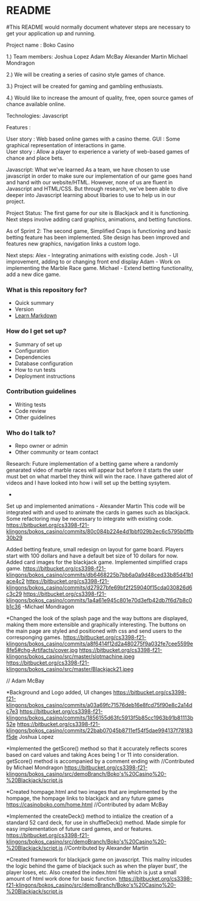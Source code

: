 # README #

#This README would normally document whatever steps are necessary to get your application up and running.

Project name : Boko Casino

1.) Team members:
		Joshua Lopez
		Adam McBay
		Alexander Martin
		Michael Mondragon

2.) We will be creating a series of casino style games of chance.

3.) Project will be created for gaming and gambling enthusiasts.

4.) Would like to increase the amount of quality, free, open source games of chance available online.


Technologies: Javascript

Features : 

User story : Web based online games with a casino theme.
GUI : Some graphical representation of interactions in game.  
User story : Allow a player to experience a variety of web-based games of chance and place bets.



Javascript: What we've learned
	As a team, we have chosen to use javascript in order to make sure our implementation of our game goes hand and hand with our website/HTML. However, none of us are fluent in Javascript and HTML/CSS. But through research, we've been able to dive deeper into Javascript learning about libaries to use to help us in our project.


Project Status:
The first game for our site is Blackjack and it is functioning.  Next steps involve adding card graphics, animations, and betting functions.

As of Sprint 2:
The second game, Simplified Craps is functioning and basic betting feature has been implemented. Site design has been improved and features new graphics, navigation links a custom logo.

Next steps: 
Alex - Integrating animations with existing code.
Josh - UI improvement, adding to or changing front end display
Adam - Work on implementing the Marble Race game.
Michael - Extend betting functionality, add a new dice game.


### What is this repository for? ###

* Quick summary
* Version
* [Learn Markdown](https://bitbucket.org/tutorials/markdowndemo)

### How do I get set up? ###

* Summary of set up
* Configuration
* Dependencies
* Database configuration
* How to run tests
* Deployment instructions

### Contribution guidelines ###

* Writing tests
* Code review
* Other guidelines

### Who do I talk to? ###

* Repo owner or admin
* Other community or team contact

Research:
Future implementation of a betting game where a randomly genarated video of marble races will appear but before it starts the user must bet on what marbel 
they think will win the race. I have gathered alot of videos and I have looked into how i will set up the betting sysytem.

*
Set up and implemented animations - Alexander Martin
This code will be integrated with and used to animate the cards in games such as blackjack. Some refactoring
may be necessary to integrate with existing code.
https://bitbucket.org/cs3398-f21-klingons/bokos_casino/commits/80c084b224e4d1bbf029b2ec6c5795b0ffb30b29


Added betting feature, small redesign on layout for game board. Players start with 100 dollars and have a default
bet size of 10 dollars for now. Added card images for the blackjack game.  Implemented simplified craps game.
https://bitbucket.org/cs3398-f21-klingons/bokos_casino/commits/db6468225b7bb6a0a9d48ced33b85d41b1ace4c2
https://bitbucket.org/cs3398-f21-klingons/bokos_casino/commits/d27927bfe69bf2f259040f15cda030826d6c3c29
https://bitbucket.org/cs3398-f21-klingons/bokos_casino/commits/1a4a61e945c801e70d3efb42db7f6d7b8c0b1c36
-Michael Mondragon

*Changed the look of the splash page and the way buttons are displayed, making them more extensible and
graphically interesting. The buttons on the main page are styled and positioned with css and send users to
the corresponging games.
https://bitbucket.org/cs3398-f21-klingons/bokos_casino/commits/a8f6414f12d2a480275f9a032fe7cee5599e8fe5#chg-Artifacts/cover.jpg
https://bitbucket.org/cs3398-f21-klingons/bokos_casino/src/master/slotmachine.jpeg
https://bitbucket.org/cs3398-f21-klingons/bokos_casino/src/master/Blackjack21.jpeg

// Adam McBay

*Background and Logo added, UI changes
https://bitbucket.org/cs3398-f21-klingons/bokos_casino/commits/a03a69fc71576deb16e8fcd75f90e8c2a14dc7e3
https://bitbucket.org/cs3398-f21-klingons/bokos_casino/commits/1856155d63fc5913f5b85cc1963b91b81113b52e
https://bitbucket.org/cs3398-f21-klingons/bokos_casino/commits/22bab07045b8711ef54f5dae994137f78183f5de
Joshua Lopez



*Implemented the getScore() method so that it accurately reflects
 scores based on card values and taking Aces being 1 or 11 into consideration. getScore() method
 is accompanied by a comment ending with //Contributed by Michael Mondragon
https://bitbucket.org/cs3398-f21-klingons/bokos_casino/src/demoBranch/Boko's%20Casino%20-%20Blackjack/script.js
 
*Created hompage.html and two images that are implemented by the hompage, the hompage links to blackjack and any future games 
https://casinoboko.com/home.html
//Contributed by adam McBay

*Implemented the createDeck() method to intialize the creation of a standard 52 card deck, for use in shuffleDeck() method.
Made simple for easy implementation of future card games, and or features.
https://bitbucket.org/cs3398-f21-klingons/bokos_casino/src/demoBranch/Boko's%20Casino%20-%20Blackjack/script.js
//Contributed by Alexander Martin 

*Created framework for blackjack game on javascript. This mailny inlcudes the logic behind the game of blackjack such as when the player bust', the player loses, etc. Also created the index.html file which is just a small amount of html work done for basic function. 
https://bitbucket.org/cs3398-f21-klingons/bokos_casino/src/demoBranch/Boko's%20Casino%20-%20Blackjack/script.js
